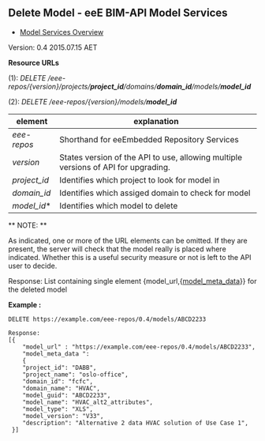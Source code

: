## Delete Model - eeE BIM-API Model Services

* [Model Services Overview](./model_service.md)

Version: 0.4 2015.07.15 AET

**Resource URLs** 

(1): *DELETE /eee-repos/{version}/projects/**project_id**/domains/**domain_id**/models/**model_id***

(2): *DELETE /eee-repos/{version}/models/**model_id***

element | explanation
--------|-----------|
*eee-repos*	|Shorthand for eeEmbedded Repository Services|
*version*	|States version of the API to use, allowing multiple versions of API for upgrading.
*project_id*	|Identifies which project to look for model in 
*domain_id*	|Identifies which assiged domain to check for model 
*model_id**	| Identifies which model to delete

** NOTE: **

As indicated, one or more of the URL elements can be omitted. If they are present, the server will check that the model really is placed where indicated. Whether this is a useful security measure or not is left to the API user to decide.

Response: List containing single element {model_url,{[model_meta_data](./a_schemata/model_meta_data.md)}} for the deleted model

**Example :**



```
DELETE https://example.com/eee-repos/0.4/models/ABCD2233

Response:
[{
    "model_url" : "https://example.com/eee-repos/0.4/models/ABCD2233",
    "model_meta_data ":
    {
	"project_id": "DABB",
	"project_name": "oslo-office",
	"domain_id": "fcfc",
	"domain_name": "HVAC",
	"model_guid": "ABCD2233",
	"model_name": "HVAC_alt2_attributes",
	"model_type": "XLS",
	"model_version": "V33",
	"description": "Alternative 2 data HVAC solution of Use Case 1",
 }]
```
